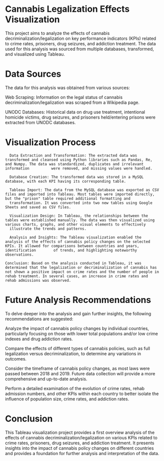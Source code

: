 

# Cannabis Legalization Effects Visualization
This project aims to analyze the effects of cannabis decriminalization/legalization on key performance indicators (KPIs) related to crime rates, prisoners, drug seizures, and addiction treatment. The data used for this analysis was sourced from multiple databases, transformed, and visualized using Tableau.

# Data Sources
The data for this analysis was obtained from various sources:

Web Scraping: Information on the legal status of cannabis decriminalization/legalization was scraped from a Wikipedia page.

UNODC Databases: Historical data on drug use treatment, intentional homicide victims, drug seizures, and prisoners held/entering prisons were extracted from UNODC databases.

# Visualization Process
      Data Extraction and Transformation: The extracted data was transformed and cleansed using Python libraries such as Pandas, Re, and Numpy. The data was standardized, duplicates and irrelevant information          were removed, and missing values were handled.

      Database Creation: The transformed data was stored in a MySQL database, with each KPI having its corresponding table.

      Tableau Import: The data from the MySQL database was exported as CSV files and imported into Tableau. Most tables were imported directly, but the "prison" table required additional formatting and 
      transformation. It was converted into two new tables using Google Sheets and saved as CSV files.

      Visualization Design: In Tableau, the relationships between the tables were established manually. The data was then visualized using various charts, graphs, and other visual elements to effectively      
      illustrate the trends and patterns.

      Analysis and Insights: The Tableau visualization enabled the analysis of the effects of cannabis policy changes on the selected KPIs. It allowed for comparisons between countries and years, identification        of trends, and highlighting noteworthy observations.

    Conclusion: Based on the analysis conducted in Tableau, it was determined that the legalization or decriminalization of cannabis has not shown a positive impact on crime rates and the number of people in         rehab treatment. In several cases, an increase in crime rates and rehab admissions was observed.

# Future Analysis Recommendations
To delve deeper into the analysis and gain further insights, the following recommendations are suggested:

Analyze the impact of cannabis policy changes by individual countries, particularly focusing on those with lower total populations and/or low crime indexes and drug addiction rates.

Compare the effects of different types of cannabis policies, such as full legalization versus decriminalization, to determine any variations in outcomes.

Consider the timeframe of cannabis policy changes, as most laws were passed between 2018 and 2019. Future data collection will provide a more comprehensive and up-to-date analysis.

Perform a detailed examination of the evolution of crime rates, rehab admission numbers, and other KPIs within each country to better isolate the influence of population size, crime rates, and addiction rates.

# Conclusion
This Tableau visualization project provides a first overview analysis of the effects of cannabis decriminalization/legalization on various KPIs related to crime rates, prisoners, drug seizures, and addiction treatment. It presents insights into the impact of cannabis policy changes on different countries and provides a foundation for further analysis and interpretation of the data.
